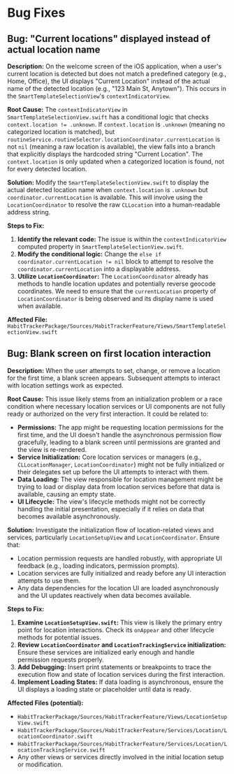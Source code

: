 # Bug Fixes

## Bug: "Current locations" displayed instead of actual location name

**Description:**
On the welcome screen of the iOS application, when a user's current location is detected but does not match a predefined category (e.g., Home, Office), the UI displays "Current Location" instead of the actual name of the detected location (e.g., "123 Main St, Anytown"). This occurs in the `SmartTemplateSelectionView`'s `contextIndicatorView`.

**Root Cause:**
The `contextIndicatorView` in `SmartTemplateSelectionView.swift` has a conditional logic that checks `context.location != .unknown`. If `context.location` is `.unknown` (meaning no categorized location is matched), but `routineService.routineSelector.locationCoordinator.currentLocation` is not `nil` (meaning a raw location is available), the view falls into a branch that explicitly displays the hardcoded string "Current Location". The `context.location` is only updated when a categorized location is found, not for every detected location.

**Solution:**
Modify the `SmartTemplateSelectionView.swift` to display the actual detected location name when `context.location` is `.unknown` but `coordinator.currentLocation` is available. This will involve using the `LocationCoordinator` to resolve the raw `CLLocation` into a human-readable address string.

**Steps to Fix:**
1.  **Identify the relevant code:** The issue is within the `contextIndicatorView` computed property in `SmartTemplateSelectionView.swift`.
2.  **Modify the conditional logic:** Change the `else if coordinator.currentLocation != nil` block to attempt to resolve the `coordinator.currentLocation` into a displayable address.
3.  **Utilize `LocationCoordinator`:** The `LocationCoordinator` already has methods to handle location updates and potentially reverse geocode coordinates. We need to ensure that the `currentLocation` property of `LocationCoordinator` is being observed and its display name is used when available.

**Affected File:**
`HabitTrackerPackage/Sources/HabitTrackerFeature/Views/SmartTemplateSelectionView.swift`

## Bug: Blank screen on first location interaction

**Description:**
When the user attempts to set, change, or remove a location for the first time, a blank screen appears. Subsequent attempts to interact with location settings work as expected.

**Root Cause:**
This issue likely stems from an initialization problem or a race condition where necessary location services or UI components are not fully ready or authorized on the very first interaction. It could be related to:
-   **Permissions:** The app might be requesting location permissions for the first time, and the UI doesn't handle the asynchronous permission flow gracefully, leading to a blank screen until permissions are granted and the view is re-rendered.
-   **Service Initialization:** Core location services or managers (e.g., `CLLocationManager`, `LocationCoordinator`) might not be fully initialized or their delegates set up before the UI attempts to interact with them.
-   **Data Loading:** The view responsible for location management might be trying to load or display data from location services before that data is available, causing an empty state.
-   **UI Lifecycle:** The view's lifecycle methods might not be correctly handling the initial presentation, especially if it relies on data that becomes available asynchronously.

**Solution:**
Investigate the initialization flow of location-related views and services, particularly `LocationSetupView` and `LocationCoordinator`. Ensure that:
-   Location permission requests are handled robustly, with appropriate UI feedback (e.g., loading indicators, permission prompts).
-   Location services are fully initialized and ready before any UI interaction attempts to use them.
-   Any data dependencies for the location UI are loaded asynchronously and the UI updates reactively when data becomes available.

**Steps to Fix:**
1.  **Examine `LocationSetupView.swift`:** This view is likely the primary entry point for location interactions. Check its `onAppear` and other lifecycle methods for potential issues.
2.  **Review `LocationCoordinator` and `LocationTrackingService` initialization:** Ensure these services are initialized early enough and handle permission requests properly.
3.  **Add Debugging:** Insert print statements or breakpoints to trace the execution flow and state of location services during the first interaction.
4.  **Implement Loading States:** If data loading is asynchronous, ensure the UI displays a loading state or placeholder until data is ready.

**Affected Files (potential):**
-   `HabitTrackerPackage/Sources/HabitTrackerFeature/Views/LocationSetupView.swift`
-   `HabitTrackerPackage/Sources/HabitTrackerFeature/Services/Location/LocationCoordinator.swift`
-   `HabitTrackerPackage/Sources/HabitTrackerFeature/Services/Location/LocationTrackingService.swift`
-   Any other views or services directly involved in the initial location setup or modification.